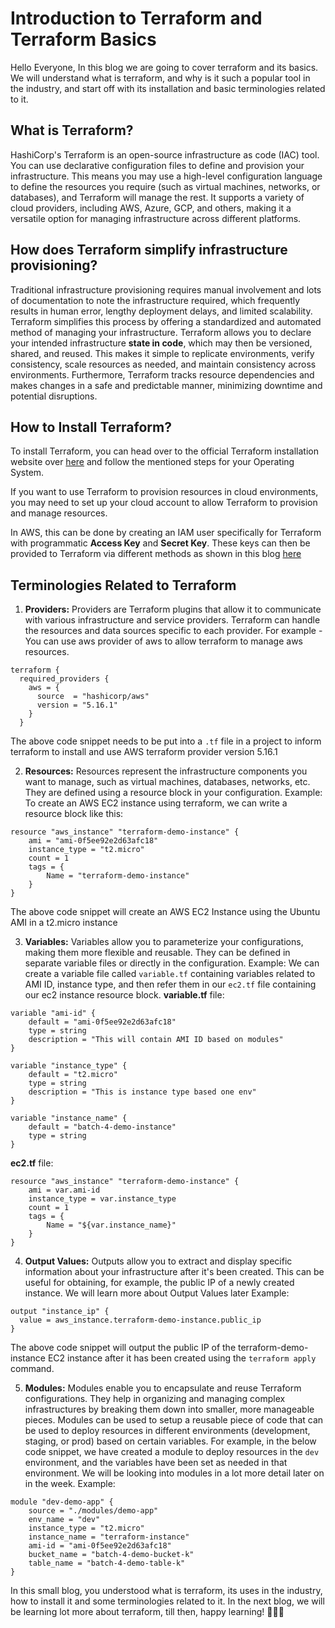 #  Introduction to Terraform and Terraform Basics
Hello Everyone, In this blog we are going to cover terraform and its basics. We will understand what is terraform, and why is it such a popular tool in the industry, and start off with its installation and basic terminologies related to it.

## What is Terraform? 
HashiCorp's Terraform is an open-source infrastructure as code (IAC) tool. You can use declarative configuration files to define and provision your infrastructure. This means you may use a high-level configuration language to define the resources you require (such as virtual machines, networks, or databases), and Terraform will manage the rest. It supports a variety of cloud providers, including AWS, Azure, GCP, and others, making it a versatile option for managing infrastructure across different platforms.

## How does Terraform simplify infrastructure provisioning? 
Traditional infrastructure provisioning requires manual involvement and lots of documentation to note the infrastructure required, which frequently results in human error, lengthy deployment delays, and limited scalability. Terraform simplifies this process by offering a standardized and automated method of managing your infrastructure. Terraform allows you to declare your intended infrastructure **state in code**, which may then be versioned, shared, and reused. This makes it simple to replicate environments, verify consistency, scale resources as needed, and maintain consistency across environments. Furthermore, Terraform tracks resource dependencies and makes changes in a safe and predictable manner, minimizing downtime and potential disruptions.

## How to Install Terraform?
To install Terraform, you can head over to the official Terraform installation website over [here](https://developer.hashicorp.com/terraform/tutorials/aws-get-started/install-cli) and follow the mentioned steps for your Operating System.

If you want to use Terraform to provision resources in cloud environments, you may need to set up your cloud account to allow Terraform to provision and manage resources. 

In AWS, this can be done by creating an IAM user specifically for Terraform with programmatic **Access Key** and **Secret Key**. These keys can then be provided to Terraform via different methods as shown in this blog [here](https://medium.com/@knoldus/add-aws-credentials-in-terraform-b43efa7b934d)


## Terminologies Related to Terraform
1. **Providers:** Providers are Terraform plugins that allow it to communicate with various infrastructure and service providers. Terraform can handle the resources and data sources specific to each provider. For example - You can use aws provider of aws to allow terraform to manage aws resources. 
```
terraform {
  required_providers {
    aws = {
      source  = "hashicorp/aws"
      version = "5.16.1"
    }
  }
```
The above code snippet needs to be put into a `.tf` file in a project to inform terraform to install and use AWS terraform provider version 5.16.1

2. **Resources:** Resources represent the infrastructure components you want to manage, such as virtual machines, databases, networks, etc. They are defined using a resource block in your configuration.
Example: To create an AWS EC2 instance using terraform, we can write a resource block like this:
```
resource "aws_instance" "terraform-demo-instance" {
    ami = "ami-0f5ee92e2d63afc18"
    instance_type = "t2.micro"
    count = 1
    tags = {
        Name = "terraform-demo-instance"
    }
}
```
The above code snippet will create an AWS EC2 Instance using the Ubuntu AMI in a t2.micro instance

3. **Variables:** Variables allow you to parameterize your configurations, making them more flexible and reusable. They can be defined in separate variable files or directly in the configuration.
Example: We can create a variable file called `variable.tf` containing variables related to AMI ID, instance type, and then refer them in our `ec2.tf` file containing our ec2 instance resource block.
**variable.tf** file:
```
variable "ami-id" {
    default = "ami-0f5ee92e2d63afc18"
    type = string
    description = "This will contain AMI ID based on modules"
}

variable "instance_type" {
    default = "t2.micro"
    type = string
    description = "This is instance type based one env"
}

variable "instance_name" {
    default = "batch-4-demo-instance"
    type = string
}
```

**ec2.tf** file:
```
resource "aws_instance" "terraform-demo-instance" {
    ami = var.ami-id
    instance_type = var.instance_type
    count = 1
    tags = {
        Name = "${var.instance_name}"
    }
}
```

4. **Output Values:** Outputs allow you to extract and display specific information about your infrastructure after it's been created. This can be useful for obtaining, for example, the public IP of a newly created instance. We will learn more about Output Values later
Example:
```
output "instance_ip" {
  value = aws_instance.terraform-demo-instance.public_ip
}
```
The above code snippet will output the public IP of the terraform-demo-instance EC2 instance after it has been created using the `terraform apply` command.

5. **Modules:** Modules enable you to encapsulate and reuse Terraform configurations. They help in organizing and managing complex infrastructures by breaking them down into smaller, more manageable pieces. Modules can be used to setup a reusable piece of code that can be used to deploy resources in different environments (development, staging, or prod) based on certain variables. For example, in the below code snippet, we have created a module to deploy resources in the `dev` environment, and the variables have been set as needed in that environment. We will be looking into modules in a lot more detail later on in the week.
Example:
```
module "dev-demo-app" {
    source = "./modules/demo-app"
    env_name = "dev"
    instance_type = "t2.micro"
    instance_name = "terraform-instance"
    ami-id = "ami-0f5ee92e2d63afc18"
    bucket_name = "batch-4-demo-bucket-k"
    table_name = "batch-4-demo-table-k"
}
```

In this small blog, you understood what is terraform, its uses in the industry, how to install it and some terminologies related to it. In the next blog, we will be learning lot more about terraform, till then, happy learning! 🧑🏻‍💻
